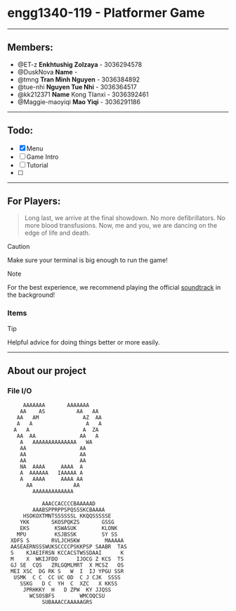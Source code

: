# engg1340-119 - Platformer Game

---

## Members:

- @ET-z **Enkhtushig Zolzaya** - 3036294578
- @DuskNova **Name** -
- @tmng **Tran Minh Nguyen** - 3036384892
- @tue-nhi **Nguyen Tue Nhi** - 3036364517
- @kk212371 **Name** Kong TIanxi - 3036392461
- @Maggie-maoyiqi **Mao Yiqi** - 3036291186

---

## Todo:

- [x] Menu
- [ ] Game Intro
- [ ] Tutorial
- [ ]

---

## For Players:

> Long last, we arrive at the final showdown.
> No more defibrillators.
> No more blood transfusions.
> Now, me and you, we are dancing on the edge of life and death.

> [!CAUTION]
> Make sure your terminal is big enough to run the game!

> [!NOTE]
> For the best experience, we recommend playing the official [soundtrack](https://www.youtube.com/watch?app=desktop&v=tZmq052Cf_Q&ab_channel=Tobythefloof) in the background!

### Items

> [!TIP]
> Helpful advice for doing things better or more easily.

---

## About our project

### File I/O

```
     AAAAAAA       AAAAAAA
    AA    AS          AA   AA
   AA   AM              AZ  AA
   A   A                 A   A
  A   A                 A  ZA
   AA  AA              AA   A
    A   AAAAAAAAAAAAAA   WA
    AA                 AA
    AA                 AA
    AA                 AA
    NA  AAAA     AAAA  A
    A  AAAAAA   IAAAAA A
    A   AAAA     AAAA AA
      AA             AA
        AAAAAAAAAAAAA
```

```
           AAACCACCCCBAAAAAD
        AAABSPPRPPSPQSSSKCBAAAA
     HSOKOXTMNTSSSSSSL KKQQSSSSSE
    YKK       SKOSPQKZS       GSSG
    EKS        KSWASUK        KLONK
   MPU         KSJBSSK        SY SS
 XDFS S       RVLJCHSKW        MAAAAA
 AASEAERNSSSWUKSCCCCPSKKPSP SAABR  TAS
 S    KJAEIFRSN KCCACSTWSSDAAI      K
 M    X  WKIJFDO      IJOCG Z KCS  TS
 GJ SE  CQS   ZRLGQMLMRT  X MCSZ   OS
 MEI XSC  DG RK S   W  I  IJ YPGU SSR
  USMK  C C  CC UC OD  C J CJK  SSSS
    SSKG   D C  YH  C  XZC   X KKSS
     JPRHKKY  H   D ZPW  KY JJQSS
       WCSOSBFS        WMCOQCSU
           SUBAAACCAAAAAGRS
```
